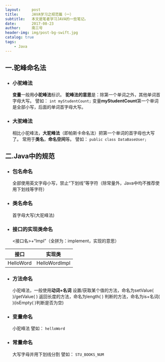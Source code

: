 ```yaml
---
layout:     post
title:      JAVA学习之规范篇（一）
subtitle:   本文是笔者学习JAVA的一些笔记。
date:       2017-08-23
author:     南三号
header-img: img/post-bg-swift.jpg
catalog: true
tags:
    - Java
---
```


## 一.驼峰命名法
- ### 小驼峰法
  **变量**一般用**小驼峰法**标识。
  **驼峰法的意思**是：除第一个单词之外，其他单词首字母大写。
  譬如：
  ```int myStudentCount;```
  变量**myStudentCount**第一个单词是全部小写，后面的单词首字母大写。
- ### 大驼峰法
  相比小驼峰法，**大驼峰法**（即帕斯卡命名法）把第一个单词的首字母也大写了。
  常用于**类名**，**命名空间**等。
  譬如：
  ```public class DataBaseUser;```

## 二.Java中的规范
- ### 包名命名
  全部使用英文字母小写，禁止“下划线”等字符（除常量外，Java中均不推荐使用下划线等字符）
- ### 类名命名

  首字母大写(大驼峰法)
- ### 接口的实现类命名

  <接口名>+“Impl”（全拼为：implement，实现的意思）

|接口|实现类|
|:-:|:-:|
|HelloWord|HelloWordImpl|
- ### 方法命名

  小驼峰法，一般使用**动词+名词**
  设置/获取某个值的方法，命名为setValue( )/getValue( )
  返回长度的方法，命名为length( )
  判断的方法，命名为is+名词( )(isEmpty( )判断是否为空)

- ### 变量命名

  小驼峰法
  譬如：
  ```helloWord```

- ### 常量命名

  大写字母并用下划线分割
  譬如：
  ```STU_BOOKS_NUM```